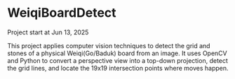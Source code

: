 # WeiqiBoardDetect

Project start at Jun 13, 2025

This project applies computer vision techniques to detect the grid and stones of a physical Weiqi(Go/Baduk) board from an image. It uses OpenCV and Python to convert a perspective view into a top-down projection, detect the grid lines, and locate the 19x19 intersection points where moves happen.

